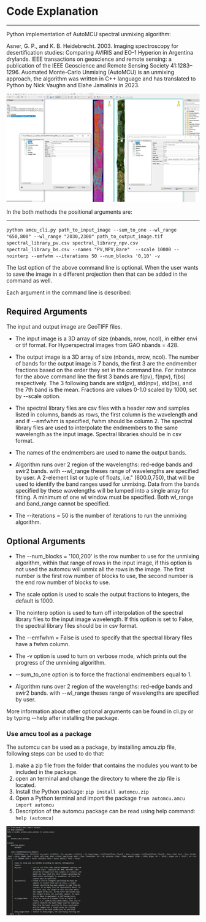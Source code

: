 # Code Explanation #

***************

Python implementation of AutoMCU spectral unmixing algorithm:

Asner, G. P., and K. B. Heidebrecht. 2003. Imaging spectroscopy for desertification studies: Comparing AVIRIS and EO-1 Hyperion in Argentina drylands. IEEE transactions on geoscience and remote sensing: a publication of the IEEE Geoscience and Remote Sensing Society 41:1283–1296.
Auomated Monte-Carlo Unmixing (AutoMCU) is an unmixing approach, the algorithm was written in C++ language and has translated to Python by Nick Vaughn and Elahe Jamalinia in 2023.

![Alt text](docs\screenshots\output.JPG?raw=true "Unmix image on the left hand side and the input image on the right hand side.")

In the both methods the positional arguments are:

***************

`python amcu_cli.py path_to_input_image --sum_to_one --wl_range "650,800" --wl_range "2030,2300" path_to_output_image.tif spectral_library_pv.csv spectral_library_npv.csv spectral_library_bs.csv --names "PV,NPV,Bare"  --scale 10000 --nointerp --emfwhm --iterations 50 --num_blocks '0,10' -v`

The last option of the above command line is optional. When the user wants to save the image in a different projection then that can be added in the command as well.

Each argument in the command line is described:

## Required Arguments ##

 The input and output  image are GeoTIFF files.

* The input image is a 3D array of size (nbands, nrow, ncol), in either envi or tif format. For Hyperspectral images from GAO nbands = 428.

* The output image is a 3D array of size (nbands, nrow, ncol). The number of bands for the output image is 7 bands, the first 3 are the endmember fractions based on the order they set in the command line. For instance for the above command line the first 3 bands are f(pv), f(npv), f(bs) respectively. The 3 following bands are std(pv), std(npv), std(bs), and the 7th band is the mean. Fractions are values 0-1.0
scaled by 1000, set by --scale option.

* The spectral library files are csv files with  a header row and samples listed in columns, bands as rows, the first column is the wavelength and and if --emfwhm is specified, fwhm should be column 2. The spectral library files are used to interpolate the endmembers to the same wavelength as the input image.
Spectral libraries should be in csv format.

* The names of the endmembers are used to name the output bands.

* Algorithm runs over 2 region of the wavelengths: red-edge bands and swir2 bands. with --wl_range theses range of wavelengths are specified by user. A 2-element list or tuple of floats, i.e." (600.0,750), that will be used to identify the band ranges used for unmixing. Data from the bands specified by these wavelengths will be lumped into a single array for fitting. A minimum of one wl window must be specified. Both wl_range and band_range cannot be specified.

* The --iterations = 50 is the number of iterations to run the unmixing algorithm.

## Optional Arguments ##

* The --num_blocks = '100,200' is the row number to use for the unmixing algorithm, within that range of rows in the input image, if this option is not used the automcu will unmix all the rows in the image.
The first number is the first row number of blocks to use, the second number is the end row number of blocks to use.

* The scale option is used to scale the output fractions to integers, the default is 1000.

* The nointerp option is used to turn off interpolation of the spectral library files to the input image wavelength. If this option is set to False, the spectral library files should be in csv format.

* The --emfwhm = False  is used to specify that the spectral library files have a fwhm column.

* The -v option is used to turn on verbose mode, which prints out the progress of the unmixing algorithm.

* --sum_to_one option is to force the fractional endmembers equal to 1.

* Algorithm runs over 2 region of the wavelengths: red-edge bands and swir2 bands. with --wl_range theses range of wavelengths are specified by user.

More information about other optional arguments can be found in cli.py or by typing --help after installing the package.

### Use amcu tool as a package ###

The automcu can be used as a package, by installing amcu.zip file, following steps can be used to do that:

1. make a zip file from the folder that contains the modules you want to be included in the package.
2. open an terminal and change the directory to where the zip file is located.
3. Install the Python package: `pip install automcu.zip`
4. Open a Python terminal and import the package `from automcu.amcu import automcu`
5. Description of the automcu package can be read using help command: `help (automcu)`

![Alt text](docs/screenshots/install_packa.JPG?raw=true "Install amcu package and use help.")
